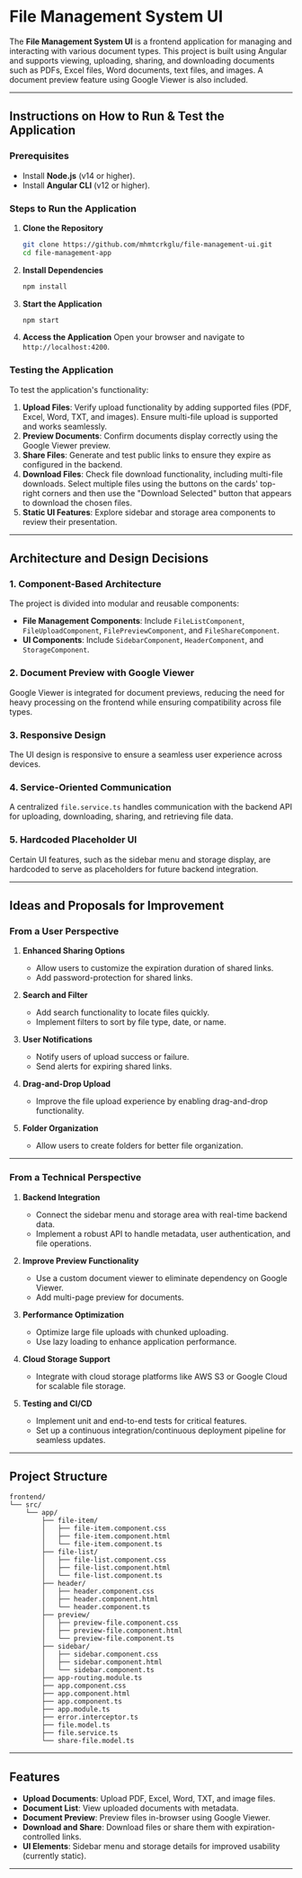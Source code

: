 # File Management System UI

The **File Management System UI** is a frontend application for managing and interacting with various document types. This project is built using Angular and supports viewing, uploading, sharing, and downloading documents such as PDFs, Excel files, Word documents, text files, and images. A document preview feature using Google Viewer is also included.

---

## Instructions on How to Run & Test the Application

### Prerequisites
- Install **Node.js** (v14 or higher).
- Install **Angular CLI** (v12 or higher).

### Steps to Run the Application

1. **Clone the Repository**
   ```sh
   git clone https://github.com/mhmtcrkglu/file-management-ui.git
   cd file-management-app
   ```

2. **Install Dependencies**
   ```sh
   npm install
   ```

3. **Start the Application**
   ```sh
   npm start
   ```

4. **Access the Application**
   Open your browser and navigate to `http://localhost:4200`.

### Testing the Application
To test the application's functionality:
1. **Upload Files**: Verify upload functionality by adding supported files (PDF, Excel, Word, TXT, and images). Ensure multi-file upload is supported and works seamlessly.
2. **Preview Documents**: Confirm documents display correctly using the Google Viewer preview.
3. **Share Files**: Generate and test public links to ensure they expire as configured in the backend.
4. **Download Files**: Check file download functionality, including multi-file downloads. Select multiple files using the buttons on the cards' top-right corners and then use the "Download Selected" button that appears to download the chosen files.
5. **Static UI Features**: Explore sidebar and storage area components to review their presentation.

---

## Architecture and Design Decisions

### 1. **Component-Based Architecture**
The project is divided into modular and reusable components:
- **File Management Components**: Include `FileListComponent`, `FileUploadComponent`, `FilePreviewComponent`, and `FileShareComponent`.
- **UI Components**: Include `SidebarComponent`, `HeaderComponent`, and `StorageComponent`.

### 2. **Document Preview with Google Viewer**
Google Viewer is integrated for document previews, reducing the need for heavy processing on the frontend while ensuring compatibility across file types.

### 3. **Responsive Design**
The UI design is responsive to ensure a seamless user experience across devices.

### 4. **Service-Oriented Communication**
A centralized `file.service.ts` handles communication with the backend API for uploading, downloading, sharing, and retrieving file data.

### 5. **Hardcoded Placeholder UI**
Certain UI features, such as the sidebar menu and storage display, are hardcoded to serve as placeholders for future backend integration.

---

## Ideas and Proposals for Improvement

### From a User Perspective
1. **Enhanced Sharing Options**
   - Allow users to customize the expiration duration of shared links.
   - Add password-protection for shared links.

2. **Search and Filter**
   - Add search functionality to locate files quickly.
   - Implement filters to sort by file type, date, or name.

3. **User Notifications**
   - Notify users of upload success or failure.
   - Send alerts for expiring shared links.

4. **Drag-and-Drop Upload**
   - Improve the file upload experience by enabling drag-and-drop functionality.

5. **Folder Organization**
   - Allow users to create folders for better file organization.

---

### From a Technical Perspective
1. **Backend Integration**
   - Connect the sidebar menu and storage area with real-time backend data.
   - Implement a robust API to handle metadata, user authentication, and file operations.

2. **Improve Preview Functionality**
   - Use a custom document viewer to eliminate dependency on Google Viewer.
   - Add multi-page preview for documents.

3. **Performance Optimization**
   - Optimize large file uploads with chunked uploading.
   - Use lazy loading to enhance application performance.

4. **Cloud Storage Support**
   - Integrate with cloud storage platforms like AWS S3 or Google Cloud for scalable file storage.

5. **Testing and CI/CD**
   - Implement unit and end-to-end tests for critical features.
   - Set up a continuous integration/continuous deployment pipeline for seamless updates.

---

## Project Structure

```
frontend/
└── src/
    └── app/
        ├── file-item/
        │   ├── file-item.component.css
        │   ├── file-item.component.html
        │   └── file-item.component.ts
        ├── file-list/
        │   ├── file-list.component.css
        │   ├── file-list.component.html
        │   └── file-list.component.ts
        ├── header/
        │   ├── header.component.css
        │   ├── header.component.html
        │   └── header.component.ts
        ├── preview/
        │   ├── preview-file.component.css
        │   ├── preview-file.component.html
        │   └── preview-file.component.ts
        ├── sidebar/
        │   ├── sidebar.component.css
        │   ├── sidebar.component.html
        │   └── sidebar.component.ts
        ├── app-routing.module.ts
        ├── app.component.css
        ├── app.component.html
        ├── app.component.ts
        ├── app.module.ts
        ├── error.interceptor.ts
        ├── file.model.ts
        ├── file.service.ts
        └── share-file.model.ts
```

---

## Features
- **Upload Documents**: Upload PDF, Excel, Word, TXT, and image files.
- **Document List**: View uploaded documents with metadata.
- **Document Preview**: Preview files in-browser using Google Viewer.
- **Download and Share**: Download files or share them with expiration-controlled links.
- **UI Elements**: Sidebar menu and storage details for improved usability (currently static).

---
